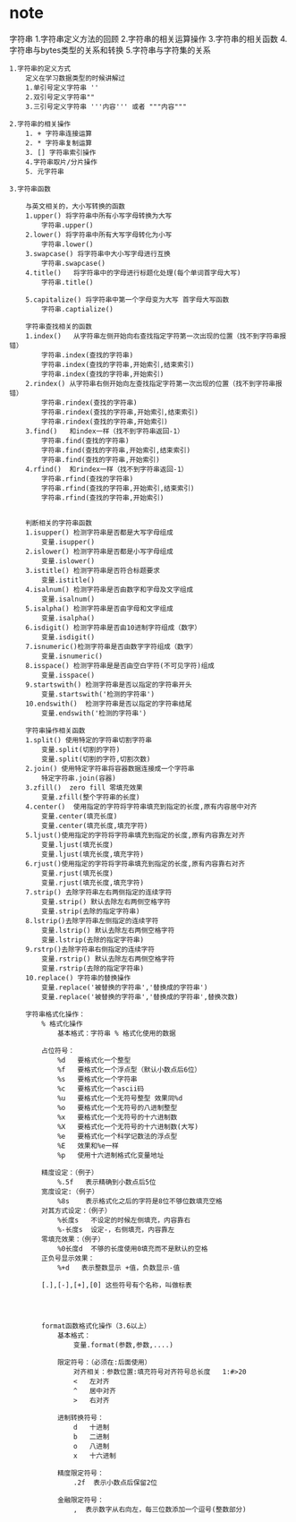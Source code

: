  # note
 字符串
    1.字符串定义方法的回顾
    2.字符串的相关运算操作
    3.字符串的相关函数
    4.字符串与bytes类型的关系和转换
    5.字符串与字符集的关系

    1.字符串的定义方式
        定义在学习数据类型的时候讲解过
        1.单引号定义字符串 ''
        2.双引号定义字符串""
        3.三引号定义字符串 '''内容''' 或者 """内容"""

    2.字符串的相关操作
        1. + 字符串连接运算
        2. * 字符串复制运算
        3. [] 字符串索引操作
        4.字符串取片/分片操作
        5. 元字符串

    3.字符串函数

        与英文相关的，大小写转换的函数
        1.upper() 将字符串中所有小写字母转换为大写
            字符串.upper()
        2.lower() 将字符串中所有大写字母转化为小写
            字符串.lower()
        3.swapcase() 将字符串中大小写字母进行互换
            字符串.swapcase()
        4.title()   将字符串中的字母进行标题化处理(每个单词首字母大写)
            字符串.title()

        5.capitalize() 将字符串中第一个字母变为大写 首字母大写函数
            字符串.captialize()

        字符串查找相关的函数
        1.index()   从字符串左侧开始向右查找指定字符第一次出现的位置（找不到字符串报错）
            字符串.index(查找的字符串)
            字符串.index(查找的字符串,开始索引,结束索引)
            字符串.index(查找的字符串,开始索引)
        2.rindex() 从字符串右侧开始向左查找指定字符第一次出现的位置（找不到字符串报错）
            字符串.rindex(查找的字符串)
            字符串.rindex(查找的字符串,开始索引,结束索引)
            字符串.rindex(查找的字符串,开始索引)
        3.find()   和index一样（找不到字符串返回-1）
            字符串.find(查找的字符串)
            字符串.find(查找的字符串,开始索引,结束索引)
            字符串.find(查找的字符串,开始索引)
        4.rfind()  和rindex一样（找不到字符串返回-1）
            字符串.rfind(查找的字符串)
            字符串.rfind(查找的字符串,开始索引,结束索引)
            字符串.rfind(查找的字符串,开始索引)


        判断相关的字符串函数
        1.isupper() 检测字符串是否都是大写字母组成
            变量.isupper()
        2.islower() 检测字符串是否都是小写字母组成
            变量.islower()
        3.istitle() 检测字符串是否符合标题要求
            变量.istitle()
        4.isalnum() 检测字符串是否由数字和字母及文字组成
            变量.isalnum()
        5.isalpha() 检测字符串是否由字母和文字组成
            变量.isalpha()
        6.isdigit() 检测字符串是否由10进制字符组成（数字）
            变量.isdigit()
        7.isnumeric()检测字符串是否由数字字符组成（数字）
            变量.isnumeric()
        8.isspace() 检测字符串是是否由空白字符(不可见字符)组成
            变量.isspace()
        9.startswith() 检测字符串是否以指定的字符串开头
            变量.startswith('检测的字符串')
        10.endswith()  检测字符串是否以指定的字符串结尾
            变量.endswith('检测的字符串')

        字符串操作相关函数
        1.split() 使用特定的字符串切割字符串
            变量.split(切割的字符)
            变量.split(切割的字符,切割次数)
        2.join() 使用特定字符串将容器数据连接成一个字符串
            特定字符串.join(容器)
        3.zfill()  zero fill 零填充效果
            变量.zfill(整个字符串的长度)
        4.center()  使用指定的字符将字符串填充到指定的长度,原有内容居中对齐
            变量.center(填充长度)
            变量.center(填充长度,填充字符)
        5.ljust()使用指定的字符将字符串填充到指定的长度,原有内容靠左对齐
            变量.ljust(填充长度)
            变量.ljust(填充长度,填充字符)
        6.rjust()使用指定的字符将字符串填充到指定的长度,原有内容靠右对齐
            变量.rjust(填充长度)
            变量.rjust(填充长度,填充字符)
        7.strip() 去除字符串左右两侧指定的连续字符
            变量.strip() 默认去除左右两侧空格字符
            变量.strip(去除的指定字符串)
        8.lstrip()去除字符串左侧指定的连续字符
            变量.lstrip() 默认去除左右两侧空格字符
            变量.lstrip(去除的指定字符串)
        9.rstrp()去除字符串右侧指定的连续字符
            变量.rstrip() 默认去除左右两侧空格字符
            变量.rstrip(去除的指定字符串)
        10.replace() 字符串的替换操作
            变量.replace('被替换的字符串','替换成的字符串')
            变量.replace('被替换的字符串','替换成的字符串',替换次数)

        字符串格式化操作：
            % 格式化操作
                基本格式：字符串 % 格式化使用的数据

            占位符号：
                %d   要格式化一个整型
                %f   要格式化一个浮点型（默认小数点后6位）
                %s   要格式化一个字符串
                %c   要格式化一个ascii码
                %u   要格式化一个无符号整型 效果同%d
                %o   要格式化一个无符号的八进制整型
                %x   要格式化一个无符号的十六进制数
                %X   要格式化一个无符号的十六进制数(大写)
                %e   要格式化一个科学记数法的浮点型
                %E   效果和%e一样
                %p   使用十六进制格式化变量地址

            精度设定：（例子）
                %.5f   表示精确到小数点后5位
            宽度设定:（例子）
                %8s    表示格式化之后的字符是8位不够位数填充空格
            对其方式设定：（例子）
                %长度s   不设定的时候左侧填充，内容靠右
                %-长度s  设定-，右侧填充，内容靠左
            零填充效果：（例子）
                %0长度d  不够的长度使用0填充而不是默认的空格
            正负号显示效果：
                %+d   表示整数显示 +值，负数显示-值

            [.],[-],[+],[0] 这些符号有个名称，叫做标表




            format函数格式化操作（3.6以上）
                基本格式：
                    变量.format(参数,参数,....)

                限定符号：（必须在:后面使用）
                    对齐相关：参数位置:填充符号对齐符号总长度   1:#>20
                    <   左对齐
                    ^   居中对齐
                    >   右对齐

                进制转换符号：
                    d   十进制
                    b   二进制
                    o   八进制
                    x   十六进制

                精度限定符号：
                    .2f  表示小数点后保留2位

                金融限定符号：
                    ,  表示数字从右向左，每三位数添加一个逗号(整数部分)


